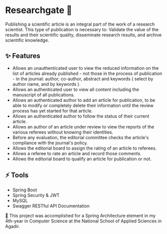 # Researchgate 📘
Publishing a scientific article is an integral part of the work of a research scientist. This type of publication is necessary to: Validate the value of the results and their scientific quality, disseminate research results, and archive scientific knowledge.

## ✨ Features
- Allows an unauthenticated user to view the reduced information on the list of articles already published - not those in the process of publication - in the journal: author, co-author, abstract and keywords ( select by author name, and by keywords ).
- Allows an authenticated user to view all content including the manuscript of all publications.
- Allows an authenticated author to add an article for publication, to be able to modify or completely delete their information until the review process has yet started for that article.
- Allows an authenticated author to follow the status of their current article.
- Allows an author of an article under review to view the reports of the various referees without knowing their identities.
- Before any evaluation, the editorial committee checks the article's compliance with the journal's policy.
- Allows the editorial board to assign the rating of an article to referees.
- Allows a referee to rate an article and record those comments.
- Allows the editorial board to qualify an article for publication or not.

## ⚡ Tools
- Spring Boot
- Spring Security & JWT
- MySQL
- Swagger RESTful API Documentation

:star2: This project was accomplished for a Spring Architecture element in my 4th-year in Computer Science at the National School of Applied Sciences in Agadir.
